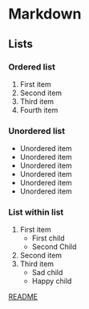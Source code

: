 # Markdown

## Lists

### Ordered list

1. First item
2. Second item
3. Third item
4. Fourth item

### Unordered list  

- Unordered item
- Unordered item
- Unordered item
- Unordered item
- Unordered item
- Unordered item

### List within list

1. First item
    - First child
    - Second Child
2. Second item
3. Third item
    - Sad child
    - Happy child

[README](./README.md)
